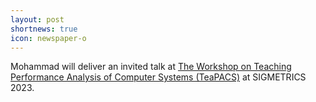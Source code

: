 ```yaml
---
layout: post
shortnews: true
icon: newspaper-o
---
```


Mohammad will deliver an invited talk at [The Workshop on Teaching Performance Analysis of Computer Systems (TeaPACS)](https://teapacs.github.io/2023/) at SIGMETRICS 2023.

